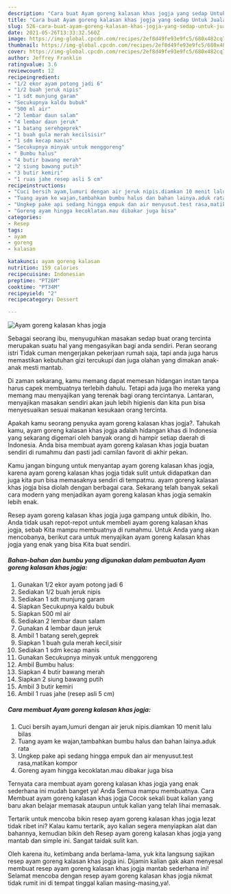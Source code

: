 ```yaml
---
description: "Cara buat Ayam goreng kalasan khas jogja yang sedap Untuk Jualan"
title: "Cara buat Ayam goreng kalasan khas jogja yang sedap Untuk Jualan"
slug: 526-cara-buat-ayam-goreng-kalasan-khas-jogja-yang-sedap-untuk-jualan
date: 2021-05-26T13:33:32.560Z
image: https://img-global.cpcdn.com/recipes/2ef8d49fe93e9fc5/680x482cq70/ayam-goreng-kalasan-khas-jogja-foto-resep-utama.jpg
thumbnail: https://img-global.cpcdn.com/recipes/2ef8d49fe93e9fc5/680x482cq70/ayam-goreng-kalasan-khas-jogja-foto-resep-utama.jpg
cover: https://img-global.cpcdn.com/recipes/2ef8d49fe93e9fc5/680x482cq70/ayam-goreng-kalasan-khas-jogja-foto-resep-utama.jpg
author: Jeffrey Franklin
ratingvalue: 3.6
reviewcount: 12
recipeingredient:
- "1/2 ekor ayam potong jadi 6"
- "1/2 buah jeruk nipis"
- "1 sdt munjung garam"
- "Secukupnya kaldu bubuk"
- "500 ml air"
- "2 lembar daun salam"
- "4 lembar daun jeruk"
- "1 batang serehgeprek"
- "1 buah gula merah kecilsisir"
- "1 sdm kecap manis"
- "Secukupnya minyak untuk menggoreng"
- " Bumbu halus"
- "4 butir bawang merah"
- "2 siung bawang putih"
- "3 butir kemiri"
- "1 ruas jahe resep asli 5 cm"
recipeinstructions:
- "Cuci bersih ayam,lumuri dengan air jeruk nipis.diamkan 10 menit lalu bilas"
- "Tuang ayam ke wajan,tambahkan bumbu halus dan bahan lainya.aduk rata"
- "Ungkep pake api sedang hingga empuk dan air menyusut.test rasa,matikan kompor"
- "Goreng ayam hingga kecoklatan.mau dibakar juga bisa"
categories:
- Resep
tags:
- ayam
- goreng
- kalasan

katakunci: ayam goreng kalasan 
nutrition: 159 calories
recipecuisine: Indonesian
preptime: "PT26M"
cooktime: "PT34M"
recipeyield: "2"
recipecategory: Dessert

---
```



![Ayam goreng kalasan khas jogja](https://img-global.cpcdn.com/recipes/2ef8d49fe93e9fc5/680x482cq70/ayam-goreng-kalasan-khas-jogja-foto-resep-utama.jpg)

Sebagai seorang ibu, menyuguhkan masakan sedap buat orang tercinta merupakan suatu hal yang mengasyikan bagi anda sendiri. Peran seorang istri Tidak cuman mengerjakan pekerjaan rumah saja, tapi anda juga harus memastikan kebutuhan gizi tercukupi dan juga olahan yang dimakan anak-anak mesti mantab.

Di zaman  sekarang, kamu memang dapat memesan hidangan instan tanpa harus capek membuatnya terlebih dahulu. Tetapi ada juga lho mereka yang memang mau menyajikan yang terenak bagi orang tercintanya. Lantaran, menyajikan masakan sendiri akan jauh lebih higienis dan kita pun bisa menyesuaikan sesuai makanan kesukaan orang tercinta. 



Apakah kamu seorang penyuka ayam goreng kalasan khas jogja?. Tahukah kamu, ayam goreng kalasan khas jogja adalah hidangan khas di Indonesia yang sekarang digemari oleh banyak orang di hampir setiap daerah di Indonesia. Anda bisa membuat ayam goreng kalasan khas jogja buatan sendiri di rumahmu dan pasti jadi camilan favorit di akhir pekan.

Kamu jangan bingung untuk menyantap ayam goreng kalasan khas jogja, karena ayam goreng kalasan khas jogja tidak sulit untuk didapatkan dan juga kita pun bisa memasaknya sendiri di tempatmu. ayam goreng kalasan khas jogja bisa diolah dengan berbagai cara. Sekarang telah banyak sekali cara modern yang menjadikan ayam goreng kalasan khas jogja semakin lebih enak.

Resep ayam goreng kalasan khas jogja juga gampang untuk dibikin, lho. Anda tidak usah repot-repot untuk membeli ayam goreng kalasan khas jogja, sebab Kita mampu membuatnya di rumahmu. Untuk Anda yang akan mencobanya, berikut cara untuk menyajikan ayam goreng kalasan khas jogja yang enak yang bisa Kita buat sendiri.

<!--inarticleads1-->

##### Bahan-bahan dan bumbu yang digunakan dalam pembuatan Ayam goreng kalasan khas jogja:

1. Gunakan 1/2 ekor ayam potong jadi 6
1. Sediakan 1/2 buah jeruk nipis
1. Sediakan 1 sdt munjung garam
1. Siapkan Secukupnya kaldu bubuk
1. Siapkan 500 ml air
1. Sediakan 2 lembar daun salam
1. Gunakan 4 lembar daun jeruk
1. Ambil 1 batang sereh,geprek
1. Siapkan 1 buah gula merah kecil,sisir
1. Sediakan 1 sdm kecap manis
1. Gunakan Secukupnya minyak untuk menggoreng
1. Ambil  Bumbu halus:
1. Siapkan 4 butir bawang merah
1. Siapkan 2 siung bawang putih
1. Ambil 3 butir kemiri
1. Ambil 1 ruas jahe (resep asli 5 cm)




<!--inarticleads2-->

##### Cara membuat Ayam goreng kalasan khas jogja:

1. Cuci bersih ayam,lumuri dengan air jeruk nipis.diamkan 10 menit lalu bilas
1. Tuang ayam ke wajan,tambahkan bumbu halus dan bahan lainya.aduk rata
1. Ungkep pake api sedang hingga empuk dan air menyusut.test rasa,matikan kompor
1. Goreng ayam hingga kecoklatan.mau dibakar juga bisa




Ternyata cara membuat ayam goreng kalasan khas jogja yang enak sederhana ini mudah banget ya! Anda Semua mampu membuatnya. Cara Membuat ayam goreng kalasan khas jogja Cocok sekali buat kalian yang baru akan belajar memasak ataupun untuk kalian yang telah lihai memasak.

Tertarik untuk mencoba bikin resep ayam goreng kalasan khas jogja lezat tidak ribet ini? Kalau kamu tertarik, ayo kalian segera menyiapkan alat dan bahannya, kemudian bikin deh Resep ayam goreng kalasan khas jogja yang mantab dan simple ini. Sangat taidak sulit kan. 

Oleh karena itu, ketimbang anda berlama-lama, yuk kita langsung sajikan resep ayam goreng kalasan khas jogja ini. Dijamin kalian gak akan menyesal membuat resep ayam goreng kalasan khas jogja mantab sederhana ini! Selamat mencoba dengan resep ayam goreng kalasan khas jogja nikmat tidak rumit ini di tempat tinggal kalian masing-masing,ya!.

